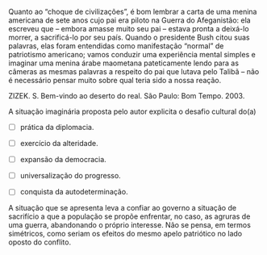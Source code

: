 

Quanto ao “choque de civilizações”, é bom lembrar a carta de uma menina americana de sete anos cujo pai era piloto na Guerra do Afeganistão: ela escreveu que – embora amasse muito seu pai – estava pronta a deixá-lo morrer, a sacrificá-lo por seu país. Quando o presidente Bush citou suas palavras, elas foram entendidas como manifestação “normal” de patriotismo americano; vamos conduzir uma experiência mental simples e imaginar uma menina árabe maometana pateticamente lendo para as câmeras as mesmas palavras a respeito do pai que lutava pelo Talibã – não é necessário pensar muito sobre qual teria sido a nossa reação.

ZIZEK. S. Bem-vindo ao deserto do real. São Paulo: Bom Tempo. 2003.

A situação imaginária proposta pelo autor explicita o desafio cultural do(a)



- [ ] prática da diplomacia.
- [ ] exercício da alteridade.
- [ ] expansão da democracia.
- [ ] universalização do progresso.
- [ ] conquista da autodeterminação.


A situação que se apresenta leva a confiar ao governo a situação de sacrifício a que a população se propõe enfrentar, no caso, as agruras de uma guerra, abandonando o próprio interesse. Não se pensa, em termos simétricos, como seriam os efeitos do mesmo apelo patriótico no lado oposto do conflito.

        